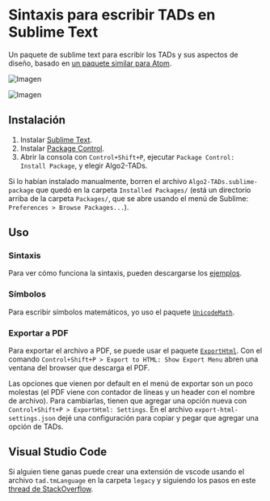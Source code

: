 # Sintaxis para escribir TADs en Sublime Text

Un paquete de sublime text para escribir los TADs y sus aspectos de diseño, basado en [un paquete similar para Atom](https://github.com/luisbustamante097/language-tad-aed2).

![Imagen](./imagenes/ejemplo_tad.png)

![Imagen](./imagenes/ejemplo_design.jpeg)

## Instalación

1. Instalar [Sublime Text](https://www.sublimetext.com/).
2. Instalar [Package Control](https://packagecontrol.io/installation).
3. Abrir la consola con `Control+Shift+P`, ejecutar `Package Control: Install Package`, y elegir Algo2-TADs.

Si lo habían instalado manualmente, borren el archivo `Algo2-TADs.sublime-package` que quedó en la carpeta `Installed Packages/` (está un directorio arriba de la carpeta `Packages/`, que se abre usando el menú de Sublime: `Preferences > Browse Packages...`).

## Uso

### Sintaxis

Para ver cómo funciona la sintaxis, pueden descargarse los [ejemplos](./ejemplos/).

### Símbolos

Para escribir símbolos matemáticos, yo uso el paquete [`UnicodeMath`](https://github.com/mvoidex/UnicodeMath).

### Exportar a PDF

Para exportar el archivo a PDF, se puede usar el paquete [`ExportHtml`](https://packagecontrol.io/packages/ExportHtml). Con el comando `Control+Shift+P > Export to HTML: Show Export Menu` abren una ventana del browser que descarga el PDF.

Las opciones que vienen por default en el menú de exportar son un poco molestas (el PDF viene con contador de líneas y un header con el nombre de archivo). Para cambiarlas, tienen que agregar una opción nueva con `Control+Shift+P > ExportHtml: Settings`. En el archivo `export-html-settings.json` dejé una configuración para copiar y pegar que agregar una opción de TADs.

## Visual Studio Code

Si alguien tiene ganas puede crear una extensión de vscode usando el archivo `tad.tmLanguage` en la carpeta `legacy` y siguiendo los pasos en este [thread de StackOverflow](https://stackoverflow.com/questions/30687783/create-custom-language-in-visual-studio-code).
